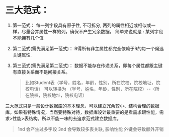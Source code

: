 # 三大范式：

1. 第一范式：
   每一列字段具有原子性, 不可拆分, 两列的属性相近或相似或一样，尽量合并属性一样的列，确保不产生冗余数据。
   简单来说就是 : 某列字段不能拥有几个值

2. 第二范式(需先满足第一范式)：
   R得所有非主属性都完全依赖于R的每一个候选关键属性.

3. 第三范式(需先满足第二范式)：
   数据不能存在传递关系，即每个属性都跟主键有直接关系而不是间接关系。

   > 比如Student表（学号，姓名，年龄，性别，所在院校，院校地址，院校电话）
   > 可以转换为
   >（学号，姓名，年龄，性别，所在院校）--（所在院校，院校地址，院校电话）

三大范式只是一般设计数据库的基本理念，可以建立冗余较小、结构合理的数据库。如果有特殊情况，当然要特殊对待，数据库设计最重要的是看需求跟性能，需求>性能>表结构。所以不能一味的去追求范式建立数据库。

> 1nd 会产生过多字段
> 3nd 会导致较多表关联, 影响性能
> 外键会导致额外开销
